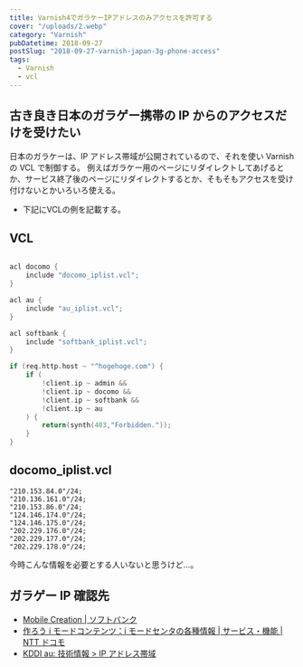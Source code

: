```yaml
---
title: Varnish4でガラケーIPアドレスのみアクセスを許可する
cover: "/uploads/2.webp"
category: "Varnish"
pubDatetime: 2018-09-27
postSlug: "2018-09-27-varnish-japan-3g-phone-access"
tags:
  - Varnish
  - vcl
---
```


## 古き良き日本のガラゲー携帯の IP からのアクセスだけを受けたい

日本のガラケーは、IP アドレス帯域が公開されているので、それを使い Varnish の VCL で制御する。
例えばガラケー用のページにリダイレクトしてあげるとか、サービス終了後のページにリダイレクトするとか、そもそもアクセスを受け付けないとかいろいろ使える。

- 下記にVCLの例を記載する。

## VCL

```c

acl docomo {
    include "docomo_iplist.vcl";
}

acl au {
    include "au_iplist.vcl";
}

acl softbank {
    include "softbank_iplist.vcl";
}

if (req.http.host ~ "^hogehoge.com") {
    if (
        !client.ip ~ admin &&
        !client.ip ~ docomo &&
        !client.ip ~ softbank &&
        !client.ip ~ au
    ) {
        return(synth(403,"Forbidden."));
    }
}
```

## docomo_iplist.vcl

```
"210.153.84.0"/24;
"210.136.161.0"/24;
"210.153.86.0"/24;
"124.146.174.0"/24;
"124.146.175.0"/24;
"202.229.176.0"/24;
"202.229.177.0"/24;
"202.229.178.0"/24;
```

今時こんな情報を必要とする人いないと思うけど…。

## ガラゲー IP 確認先

- [Mobile Creation | ソフトバンク ](<[http://creation.mb.softbank.jp/mc/tech/tech_web/web_ipaddress.html](http://creation.mb.softbank.jp/mc/tech/tech_web/web_ipaddress.html)>)
- [作ろう i モードコンテンツ：i モードセンタの各種情報 | サービス・機能 | NTT ドコモ ](<[https://www.nttdocomo.co.jp/service/developer/make/content/ip/](https://www.nttdocomo.co.jp/service/developer/make/content/ip/)>)
- [KDDI au: 技術情報 > IP アドレス帯域 ](<[http://www.au.kddi.com/ezfactory/tec/spec/ezsava_ip.html](http://www.au.kddi.com/ezfactory/tec/spec/ezsava_ip.html)>)
